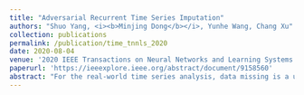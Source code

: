 ```yaml
---
title: "Adversarial Recurrent Time Series Imputation"
authors: "Shuo Yang, <i><b>Minjing Dong</b></i>, Yunhe Wang, Chang Xu"
collection: publications
permalink: /publication/time_tnnls_2020
date: 2020-08-04
venue: '2020 IEEE Transactions on Neural Networks and Learning Systems. TNNLS 2020.'
paperurl: 'https://ieeexplore.ieee.org/abstract/document/9158560'
abstract: "For the real-world time series analysis, data missing is a ubiquitously existing problem due to anomalies during data collecting and storage. If not treated properly, this problem will seriously hinder the classification, regression, or related tasks. Existing methods for time series imputation either impose too strong assumptions on the distribution of missing data or cannot fully exploit, even simply ignore, the informative temporal dependencies and feature correlations across different time steps. In this article, inspired by the idea of conditional generative adversarial networks, we propose a generative adversarial learning framework for time series imputation under the condition of observed data (as well as the labels, if possible). In our model, we employ a modified bidirectional RNN structure as the generator G, which is aimed at generating the missing values by taking advantage of the temporal and nontemporal information extracted from the observed time series. The discriminator D is designed to distinguish whether each value in a time series is generated or not so that it can help the generator to make an adjustment toward a more authentic imputation result. For an empirical verification of our model, we conduct imputation and classification experiments on several real-world time series data sets. The experimental results show an eminent improvement compared with state-of-the-art baseline models."
---
```


